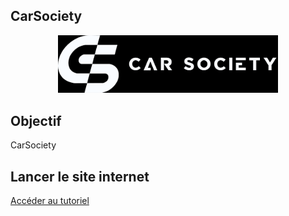 ## CarSociety

<div style="text-align:center">
  <img src="img/CarSocietyBanner.png" width="70%">
</div>

## Objectif

CarSociety 

## Lancer le site internet
[Accéder au tutoriel](docs/run_website.md)